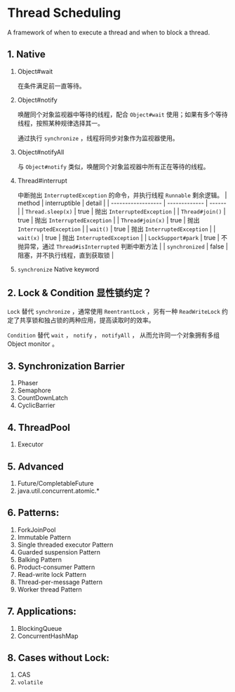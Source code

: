 # Thread Scheduling
A framework of when to execute a thread and when to block a thread.

## 1. Native
1. Object#wait

    在条件满足前一直等待。

2. Object#notify

    唤醒同个对象监视器中等待的线程，配合 `Object#wait` 使用；如果有多个等待线程，按照某种规律选择其一。

    通过执行 `synchronize` ，线程将同步对象作为监视器使用。

3. Object#notifyAll

    与 `Object#notify` 类似，唤醒同个对象监视器中所有正在等待的线程。

1. Thread#interrupt

    中断抛出 `InterruptedException` 的命令，并执行线程 `Runnable` 剩余逻辑。
    | method             | interruptible | detail |
    | ------------------ | ------------- | ------ |
    | `Thread.sleep(x)`  | true          | 抛出 `InterruptedException` |
    | `Thread#join()`    | true          | 抛出 `InterruptedException` |
    | `Thread#join(x)`   | true          | 抛出 `InterruptedException` |
    | `wait()`           | true          | 抛出 `InterruptedException` |
    | `wait(x)`          | true          | 抛出 `InterruptedException` |
    | `LockSupport#park` | true          | 不抛异常，通过 `Thread#isInterrupted` 判断中断方法 |
    | `synchronized`     | false         | 阻塞，并不执行线程，直到获取锁 |

1. `synchronize`
    Native keyword

## 2. Lock & Condition 显性锁约定？
`Lock` 替代 `synchronize` ，通常使用 `ReentrantLock` ，另有一种 `ReadWriteLock` 约定了共享锁和独占锁的两种应用，提高读取时的效率。

`Condition` 替代 `wait` ， `notify` ， `notifyAll` ， 从而允许同一个对象拥有多组 Object monitor 。

## 3. Synchronization Barrier
1. Phaser
1. Semaphore
1. CountDownLatch
1. CyclicBarrier

## 4. ThreadPool
1. Executor

## 5. Advanced
1. Future/CompletableFuture
1. java.util.concurrent.atomic.*

## 6. Patterns:
1. ForkJoinPool
1. Immutable Pattern
1. Single threaded executor Pattern
1. Guarded suspension Pattern
1. Balking Pattern
1. Product-consumer Pattern
1. Read-write lock Pattern
1. Thread-per-message Pattern
1. Worker thread Pattern

## 7. Applications:
1. BlockingQueue
1. ConcurrentHashMap

## 8. Cases without Lock:
1. CAS
1. `volatile`

